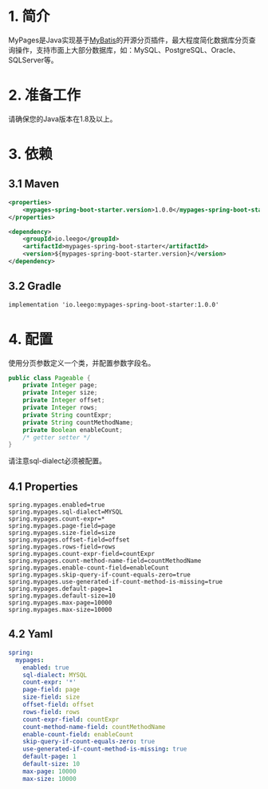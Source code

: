 # 1. 简介

MyPages是Java实现基于[MyBatis](https://github.com/mybatis/mybatis-3)的开源分页插件，最大程度简化数据库分页查询操作，支持市面上大部分数据库，如：MySQL、PostgreSQL、Oracle、SQLServer等。

# 2. 准备工作

请确保您的Java版本在1.8及以上。

# 3. 依赖

## 3.1 Maven

```xml
<properties>
    <mypages-spring-boot-starter.version>1.0.0</mypages-spring-boot-starter.version>
</properties>

<dependency>
    <groupId>io.leego</groupId>
    <artifactId>mypages-spring-boot-starter</artifactId>
    <version>${mypages-spring-boot-starter.version}</version>
</dependency>
```

## 3.2 Gradle

```xml
implementation 'io.leego:mypages-spring-boot-starter:1.0.0'
```

# 4. 配置

使用分页参数定义一个类，并配置参数字段名。

```java
public class Pageable {
    private Integer page;
    private Integer size;
    private Integer offset;
    private Integer rows;
    private String countExpr;
    private String countMethodName;
    private Boolean enableCount;
    /* getter setter */
}
```

请注意sql-dialect必须被配置。

## 4.1 Properties

```properties
spring.mypages.enabled=true
spring.mypages.sql-dialect=MYSQL
spring.mypages.count-expr=*
spring.mypages.page-field=page
spring.mypages.size-field=size
spring.mypages.offset-field=offset
spring.mypages.rows-field=rows
spring.mypages.count-expr-field=countExpr
spring.mypages.count-method-name-field=countMethodName
spring.mypages.enable-count-field=enableCount
spring.mypages.skip-query-if-count-equals-zero=true
spring.mypages.use-generated-if-count-method-is-missing=true
spring.mypages.default-page=1
spring.mypages.default-size=10
spring.mypages.max-page=10000
spring.mypages.max-size=10000
```

## 4.2 Yaml

```yaml
spring:
  mypages:
    enabled: true
    sql-dialect: MYSQL
    count-expr: '*'
    page-field: page
    size-field: size
    offset-field: offset
    rows-field: rows
    count-expr-field: countExpr
    count-method-name-field: countMethodName
    enable-count-field: enableCount
    skip-query-if-count-equals-zero: true
    use-generated-if-count-method-is-missing: true
    default-page: 1
    default-size: 10
    max-page: 10000
    max-size: 10000
```